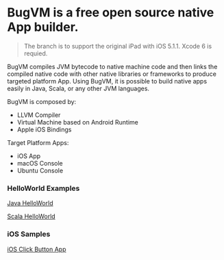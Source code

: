 # BugVM is a free open source native App builder.


> The branch is to support the original iPad with iOS 5.1.1. Xcode 6 is requied.

BugVM compiles JVM bytecode to native machine code and then links the compiled native code with other native libraries or frameworks to produce targeted platform App. Using BugVM, it is possible to build native apps easily in Java, Scala, or any other JVM languages.

BugVM is composed by:

* LLVM Compiler
* Virtual Machine based on Android Runtime
* Apple iOS Bindings

Target Platform Apps:

* iOS App
* macOS Console
* Ubuntu Console


### HelloWorld Examples

[Java HelloWorld](https://github.com/bugvm/bugvm-helloworld)

[Scala HelloWorld](https://github.com/bugvm/bugvm-helloscala)


### iOS Samples

[iOS Click Button App](https://github.com/bugvm/bugvm-ios)